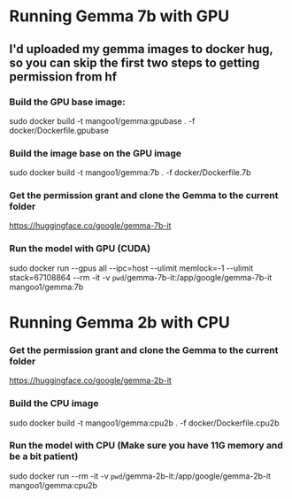 # Running Gemma 7b with GPU

## I'd uploaded my gemma images to docker hug, so you can skip the first two steps to getting permission from hf
### Build the GPU base image:
sudo docker build -t mangoo1/gemma:gpubase . -f docker/Dockerfile.gpubase

### Build the image base on the GPU image
sudo docker build -t mangoo1/gemma:7b . -f docker/Dockerfile.7b

### Get the permission grant and clone the Gemma to the current folder
https://huggingface.co/google/gemma-7b-it

### Run the model with GPU (CUDA)
sudo docker run --gpus all --ipc=host --ulimit memlock=-1 --ulimit stack=67108864 --rm -it -v `pwd`/gemma-7b-it:/app/google/gemma-7b-it  mangoo1/gemma:7b




# Running Gemma 2b with CPU

### Get the permission grant and clone the Gemma to the current folder
https://huggingface.co/google/gemma-2b-it

### Build the CPU image
sudo docker build -t mangoo1/gemma:cpu2b . -f docker/Dockerfile.cpu2b

### Run the model with CPU (Make sure you have 11G memory and be a bit patient)
sudo docker run --rm -it -v `pwd`/gemma-2b-it:/app/google/gemma-2b-it mangoo1/gemma:cpu2b
